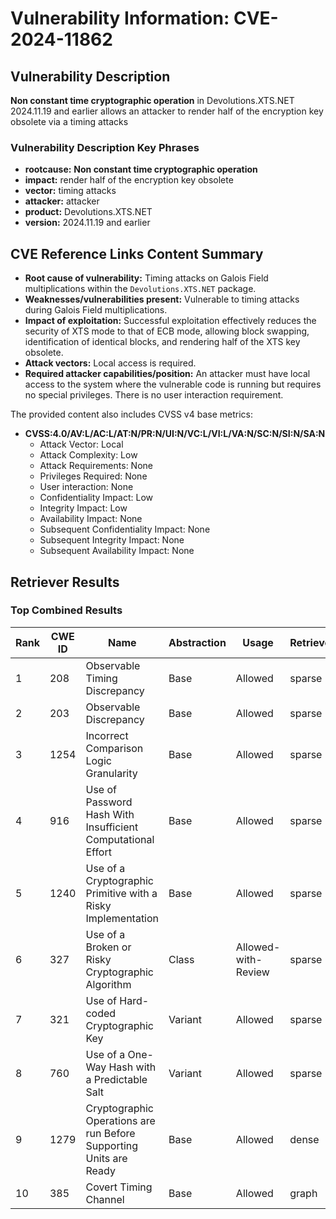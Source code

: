 # Vulnerability Information: CVE-2024-11862

## Vulnerability Description
**Non constant time cryptographic operation** in Devolutions.XTS.NET 2024.11.19 and earlier allows an attacker to render half of the encryption key obsolete via a timing attacks

### Vulnerability Description Key Phrases
- **rootcause:** **Non constant time cryptographic operation**
- **impact:** render half of the encryption key obsolete
- **vector:** timing attacks
- **attacker:** attacker
- **product:** Devolutions.XTS.NET
- **version:** 2024.11.19 and earlier

## CVE Reference Links Content Summary
- **Root cause of vulnerability:** Timing attacks on Galois Field multiplications within the `Devolutions.XTS.NET` package.
- **Weaknesses/vulnerabilities present:** Vulnerable to timing attacks during Galois Field multiplications.
- **Impact of exploitation:** Successful exploitation effectively reduces the security of XTS mode to that of ECB mode, allowing block swapping, identification of identical blocks, and rendering half of the XTS key obsolete.
- **Attack vectors:** Local access is required.
- **Required attacker capabilities/position:** An attacker must have local access to the system where the vulnerable code is running but requires no special privileges. There is no user interaction requirement.

The provided content also includes CVSS v4 base metrics:
- **CVSS:4.0/AV:L/AC:L/AT:N/PR:N/UI:N/VC:L/VI:L/VA:N/SC:N/SI:N/SA:N**
   - Attack Vector: Local
   - Attack Complexity: Low
   - Attack Requirements: None
   - Privileges Required: None
   - User interaction: None
   - Confidentiality Impact: Low
   - Integrity Impact: Low
   - Availability Impact: None
   - Subsequent Confidentiality Impact: None
   - Subsequent Integrity Impact: None
   - Subsequent Availability Impact: None

## Retriever Results

### Top Combined Results

| Rank | CWE ID | Name | Abstraction | Usage  | Retrievers | Individual Scores |
|------|--------|------|-------------|-------|------------|-------------------|
| 1 | 208 | Observable Timing Discrepancy | Base | Allowed | sparse | 0.257 |
| 2 | 203 | Observable Discrepancy | Base | Allowed | sparse | 0.216 |
| 3 | 1254 | Incorrect Comparison Logic Granularity | Base | Allowed | sparse | 0.212 |
| 4 | 916 | Use of Password Hash With Insufficient Computational Effort | Base | Allowed | sparse | 0.192 |
| 5 | 1240 | Use of a Cryptographic Primitive with a Risky Implementation | Base | Allowed | sparse | 0.190 |
| 6 | 327 | Use of a Broken or Risky Cryptographic Algorithm | Class | Allowed-with-Review | sparse | 0.187 |
| 7 | 321 | Use of Hard-coded Cryptographic Key | Variant | Allowed | sparse | 0.167 |
| 8 | 760 | Use of a One-Way Hash with a Predictable Salt | Variant | Allowed | sparse | 0.162 |
| 9 | 1279 | Cryptographic Operations are run Before Supporting Units are Ready | Base | Allowed | dense | 0.539 |
| 10 | 385 | Covert Timing Channel | Base | Allowed | graph | 0.002 |

